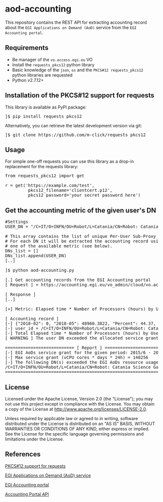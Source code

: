 # aod-accounting

This repository contains the REST API for extracting accounting record about the `EGI Applications on Demand (AoD)` service from the `EGI Accounting portal`.

## Requirements

* Be manager of the `vo.access.egi.eu` VO
* Install the `requests_pkcs12` python library
* Basic knowledge of the `json`, `os` and the `PKCS#12 requests_pkcs12` python libraries are requested
* Python v2.7.12+

## Installation of the PKCS#12 support for requests

This library is available as PyPI package:

<pre>
]$ pip install requests_pkcs12
</pre>

Alternatively, you can retrieve the latest development version via git:

<pre>
]$ git clone https://github.com/m-click/requests_pkcs12
</pre>


## Usage 

For simple one-off requests you can use this library as a drop-in replacement for the requests library:

<pre>
from requests_pkcs12 import get

r = get('https://example.com/test', 
         pkcs12_filename='clientcert.p12', 
         pkcs12_password='your_secret_password_here')
</pre>

## Get the accounting metric of the given user's DN

<pre>
#Settings
USER_DN = "/C=IT/O=INFN/OU=Robot/L=Catania/CN=Robot: Catania Science Gateway - Roberto Barbera/CN=eToken:025166931789a0f57793a6092726c2ad89387a4cc167e7c63c5d85fc91021d18"

# This array contains the list of unique Per-User Sub-Proxy DNs.
# For each DN it will be extracted the accounting record using 
# one of the available metric (see below).
DNs_list = []
DNs_list.append(USER_DN)
[..]

]$ python aod-accounting.py 

[.] Get accounting records from the EGI Accounting portal
[ Request ] = https://accounting.egi.eu/vo_admin/cloud/vo.access.egi.eu/sum_elap_processors/UserDN/DATE/2015/6/2019/6/JSON

[ Response ]
[..]

[+] Metric: Elapsed time * Number of Processors (hours) by User DN and Month 

[ Accounting record ]
[-] {"2018-02": 0, "2018-05": 48960.3822, "Percent": 44.37, "2017-05": 0, "2018-12": 71328.3711, "2018-07": 35711.0244, "2018-10": 35760.2244, "2018-11": 459075.7156, "2018-06": 34560.7622, "id": "/C=IT/O=INFN/OU=Robot/L=Catania/CN=Robot: Catania Science Gateway - Roberto Barbera/CN=eToken:025166931789a0f57793a6092726c2ad89387a4cc167e7c63c5d85fc91021d18@egi.eu", "2019-02": 64511.8978, "2019-03": 67058.0378, "2019-01": 71519.5444, "2019-06": 0, "2019-04": 5074.5222, "2019-05": 0, "2017-12": 32064.0667, "2017-11": 83360.2533, "2017-10": 74875.2114, "2016-10": 0, "2016-11": 0, "2016-12": 0, "2018-09": 34655.2556, "2018-08": 35616.3311, "2017-08": 0, "2017-09": 380.08, "2018-01": 22752.6994, "2017-01": 0, "2017-02": 0, "2017-03": 0, "2017-04": 0, "2018-04": 21311.72, "2017-06": 0.19, "2017-07": 0, "2016-04": 0, "Total": 1284353, "2018-03": 85776.2311, "2016-09": 0}
[-] user_id = /C=IT/O=INFN/OU=Robot/L=Catania/CN=Robot: Catania Science Gateway - Roberto Barbera/CN=eToken:025166931789a0f57793a6092726c2ad89387a4cc167e7c63c5d85fc91021d18
[-] Total Elapsed time * Number of Processors (hours) by User DN and Month = 1284353 hours
[ WARNING ] The user DN exceeded the allocated service grant!

=========================== [ Report ] ========================== 
[-] EGI AoDs service grant for the given period: 2015/6 - 2019/6 
[-] Max service grant (vCPU cores * days * 24h) = 140256
[-] The following DN(s) exceeded the EGI AoDs resource usage limit:
/C=IT/O=INFN/OU=Robot/L=Catania/CN=Robot: Catania Science Gateway - Roberto Barbera/CN=eToken:025166931789a0f57793a6092726c2ad89387a4cc167e7c63c5d85fc91021d18 [1284353] 
==================================================================
</pre>



## License
Licensed under the Apache License, Version 2.0 (the "License"); you may not use this project except in compliance with the License. You may obtain a copy of the License at http://www.apache.org/licenses/LICENSE-2.0.

Unless required by applicable law or agreed to in writing, software distributed under the License is distributed on an "AS IS" BASIS, WITHOUT WARRANTIES OR CONDITIONS OF ANY KIND, either express or implied. See the License for the specific language governing permissions and limitations under the License.



## References
[PKCS#12 support for requests](https://github.com/m-click/requests_pkcs12)

[EGI Applications on Demand (AoD) service](https://www.egi.eu/services/applications-on-demand/)

[EGI Accounting portal](https://www.accounting.egi.eu/)

[Accounting Portal API](https://wiki.egi.eu/wiki/Accounting_Portal_API)


